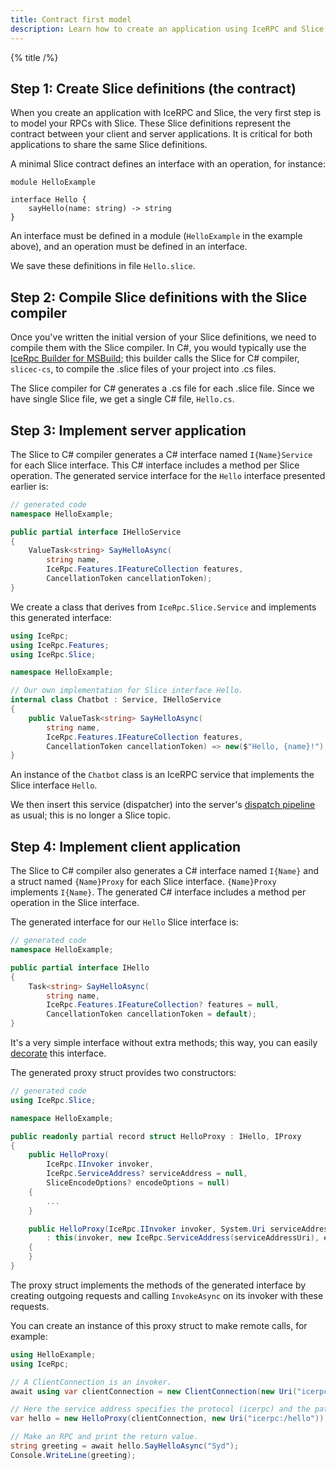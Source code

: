 ```yaml
---
title: Contract first model
description: Learn how to create an application using IceRPC and Slice.
---
```


{% title /%}

## Step 1: Create Slice definitions (the contract)

When you create an application with IceRPC and Slice, the very first step is to model your RPCs with Slice. These Slice
definitions represent the contract between your client and server applications. It is critical for both applications to
share the same Slice definitions.

A minimal Slice contract defines an interface with an operation, for instance:
```slice
module HelloExample

interface Hello {
    sayHello(name: string) -> string
}
```

An interface must be defined in a module (`HelloExample` in the example above), and an operation must be defined in an
interface.

We save these definitions in file `Hello.slice`.

## Step 2: Compile Slice definitions with the Slice compiler

Once you've written the initial version of your Slice definitions, we need to compile them with the Slice compiler.
In C#, you would typically use the [IceRpc Builder for MSBuild](https://github.com/zeroc-ice/icerpc-builder-msbuild);
this builder calls the Slice for C# compiler, `slicec-cs`, to compile the .slice files of your project into .cs files.

The Slice compiler for C# generates a .cs file for each .slice file. Since we have single Slice file, we get a single
C# file, `Hello.cs`.

## Step 3: Implement server application

The Slice to C# compiler generates a C# interface named `I{Name}Service` for each Slice interface. This C# interface
includes a method per Slice operation. The generated service interface for the `Hello` interface presented earlier is:
```csharp
// generated code
namespace HelloExample;

public partial interface IHelloService
{
    ValueTask<string> SayHelloAsync(
        string name,
        IceRpc.Features.IFeatureCollection features,
        CancellationToken cancellationToken);
}
```

We create a class that derives from `IceRpc.Slice.Service` and implements this generated interface:
```csharp
using IceRpc;
using IceRpc.Features;
using IceRpc.Slice;

namespace HelloExample;

// Our own implementation for Slice interface Hello.
internal class Chatbot : Service, IHelloService
{
    public ValueTask<string> SayHelloAsync(
        string name,
        IceRpc.Features.IFeatureCollection features,
        CancellationToken cancellationToken) => new($"Hello, {name}!");
}
```

An instance of the `Chatbot` class is an IceRPC service that implements the Slice interface `Hello`.

We then insert this service (dispatcher) into the server's
[dispatch pipeline](../../icerpc-core/dispatch/dispatch-pipeline) as usual; this is no longer a Slice topic.

## Step 4: Implement client application

The Slice to C# compiler also generates a C# interface named `I{Name}` and a struct named `{Name}Proxy` for each Slice
interface. `{Name}Proxy` implements `I{Name}`. The generated C# interface includes a method per operation in the Slice
interface.

The generated interface for our `Hello` Slice interface is:
```csharp
// generated code
namespace HelloExample;

public partial interface IHello
{
    Task<string> SayHelloAsync(
        string name,
        IceRpc.Features.IFeatureCollection? features = null,
        CancellationToken cancellationToken = default);
}
```

It's a very simple interface without extra methods; this way, you can easily
[decorate](https://en.wikipedia.org/wiki/Decorator_pattern) this interface.

The generated proxy struct provides two constructors:
```csharp
// generated code
using IceRpc.Slice;

namespace HelloExample;

public readonly partial record struct HelloProxy : IHello, IProxy
{
    public HelloProxy(
        IceRpc.IInvoker invoker,
        IceRpc.ServiceAddress? serviceAddress = null,
        SliceEncodeOptions? encodeOptions = null)
    {
        ...
    }

    public HelloProxy(IceRpc.IInvoker invoker, System.Uri serviceAddressUri, SliceEncodeOptions? encodeOptions = null)
        : this(invoker, new IceRpc.ServiceAddress(serviceAddressUri), encodeOptions)
    {
    }
}
```

The proxy struct implements the methods of the generated interface by creating outgoing requests and calling
`InvokeAsync` on its invoker with these requests.

You can create an instance of this proxy struct to make remote calls, for example:
```csharp
using HelloExample;
using IceRpc;

// A ClientConnection is an invoker.
await using var clientConnection = new ClientConnection(new Uri("icerpc://examples.zeroc.com"));

// Here the service address specifies the protocol (icerpc) and the path (/hello).
var hello = new HelloProxy(clientConnection, new Uri("icerpc:/hello"));

// Make an RPC and print the return value.
string greeting = await hello.SayHelloAsync("Syd");
Console.WriteLine(greeting);
```
